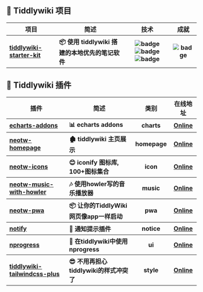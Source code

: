 <!-- automatically generated at 2023/12/21 14:07:07 --><h2>💼 Tiddlywiki 项目</h2><table><thead align="center"><tr><th>项目</th><th>简述</th><th>技术</th><th>成就</th></tr></thead><tbody align="left"><tr><th><a href="https://github.com/oeyoews/tiddlywiki-starter-kit" target="_blank">tiddlywiki-starter-kit</a></th><th>📦使用 tiddlywiki 搭建的本地优先的笔记软件</th><th align="center"><img src="https://img.shields.io/badge/TiddlyWiki5-black?style=flat-square&logo=tiddlywiki&logoColor=white" alt="badge"><img src="https://img.shields.io/badge/Node.js-43853D?style=flat-square&logo=node.js&logoColor=white" alt="badge"><img src="https://img.shields.io/badge/Tailwind%20CSS-38B2AC?style=flat-square&logo=tailwind-css&logoColor=white" alt="badge"></th><th align="center"><img src="https://img.shields.io/github/stars/oeyoews/tiddlywiki-starter-kit?style=flat-square" alt="badge"></th></tr></tbody></table><h2>🧩 Tiddlywiki 插件</h2><table><thead align="center"><tr><th>插件</th><th>简述</th><th>类别</th><th>在线地址</th></tr></thead><tbody align="left"><tr><th><a href="https://github.com/oeyoews/tiddlywiki-starter-kit/tree/main/plugins/oeyoews/echarts-addons" target="_blank">echarts-addons</a></th><th>📊echarts addons</th><th align="center">charts</th><th align="center"><a href="https://tiddlywiki-starter-kit.vercel.app/#%24%3A%2Fplugins%2Foeyoews%2Fecharts-addons" target="_blank">Online</a></th></tr><tr><th><a href="https://github.com/oeyoews/tiddlywiki-starter-kit/tree/main/plugins/oeyoews/neotw-homepage" target="_blank">neotw-homepage</a></th><th>🏚️tiddlywiki 主页展示</th><th align="center">homepage</th><th align="center"><a href="https://tiddlywiki-starter-kit.vercel.app/#%24%3A%2Fplugins%2Foeyoews%2Fneotw-homepage" target="_blank">Online</a></th></tr><tr><th><a href="https://github.com/oeyoews/tiddlywiki-starter-kit/tree/main/plugins/oeyoews/neotw-icons" target="_blank">neotw-icons</a></th><th>😊iconify 图标库, 100+图标集合</th><th align="center">icon</th><th align="center"><a href="https://tiddlywiki-starter-kit.vercel.app/#%24%3A%2Fplugins%2Foeyoews%2Fneotw-icons" target="_blank">Online</a></th></tr><tr><th><a href="https://github.com/oeyoews/tiddlywiki-starter-kit/tree/main/plugins/oeyoews/neotw-music-with-howler" target="_blank">neotw-music-with-howler</a></th><th>🎶使用howler写的音乐播放器</th><th align="center">music</th><th align="center"><a href="https://tiddlywiki-starter-kit.vercel.app/#%24%3A%2Fplugins%2Foeyoews%2Fneotw-music-with-howler" target="_blank">Online</a></th></tr><tr><th><a href="https://github.com/oeyoews/tiddlywiki-starter-kit/tree/main/plugins/oeyoews/neotw-pwa" target="_blank">neotw-pwa</a></th><th>📦让你的TiddlyWiki网页像app一样启动</th><th align="center">pwa</th><th align="center"><a href="https://tiddlywiki-starter-kit.vercel.app/#%24%3A%2Fplugins%2Foeyoews%2Fneotw-pwa" target="_blank">Online</a></th></tr><tr><th><a href="https://github.com/oeyoews/tiddlywiki-starter-kit/tree/main/plugins/oeyoews/notify" target="_blank">notify</a></th><th>🔔通知提示插件</th><th align="center">notice</th><th align="center"><a href="https://tiddlywiki-starter-kit.vercel.app/#%24%3A%2Fplugins%2Foeyoews%2Fnotify" target="_blank">Online</a></th></tr><tr><th><a href="https://github.com/oeyoews/tiddlywiki-starter-kit/tree/main/plugins/oeyoews/nprogress" target="_blank">nprogress</a></th><th>🔄在tiddlywiki中使用nprogress</th><th align="center">ui</th><th align="center"><a href="https://tiddlywiki-starter-kit.vercel.app/#%24%3A%2Fplugins%2Foeyoews%2Fnprogress" target="_blank">Online</a></th></tr><tr><th><a href="https://github.com/oeyoews/tiddlywiki-starter-kit/tree/main/plugins/oeyoews/tiddlywiki-tailwindcss-plus" target="_blank">tiddlywiki-tailwindcss-plus</a></th><th>😎不用再担心tiddlywiki的样式冲突了</th><th align="center">style</th><th align="center"><a href="https://tiddlywiki-starter-kit.vercel.app/#%24%3A%2Fplugins%2Foeyoews%2Ftiddlywiki-tailwindcss-plus" target="_blank">Online</a></th></tr></tbody></table>